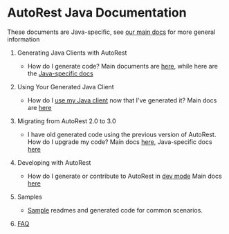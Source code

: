 # AutoRest Java Documentation

These documents are Java-specific, see [our main docs][main_docs] for more general information


1. Generating Java Clients with AutoRest
    - How do I generate code? Main documents are [here][main_generate], while here are the [Java-specific docs][java_generate]

2. Using Your Generated Java Client
    - How do I [use my Java client][java_client] now that I've generated it? Main docs are [here][main_client]

3. Migrating from AutoRest 2.0 to 3.0
    - I have old generated code using the previous version of AutoRest. How do I upgrade my code? Main docs [here][main_migrate], Java-specific docs [here][java_migrate]

4. Developing with AutoRest
    - How do I generate or contribute to AutoRest in [dev mode][java_dev] Main docs [here][main_dev]

5. Samples
    - [Sample][sample] readmes and generated code for common scenarios.

6. [FAQ][faq]

<!-- LINKS -->
[main_docs]: https://github.com/Azure/autorest/tree/master/docs
[main_generate]: https://github.com/Azure/autorest/tree/master/docs/generate/readme.md
[java_generate]: ./generate/readme.md
[java_client]: ./client/readme.md
[main_client]: https://github.com/Azure/autorest/tree/master/docs/generate/client.md
[main_migrate]: https://github.com/Azure/autorest/tree/master/docs/migrate/readme.md
[java_migrate]: ./migrate/readme.md
[java_dev]: ./developer/readme.md
[main_dev]: https://github.com/Azure/autorest/tree/master/docs/developer/readme.md
[sample]: ./samples/readme.md
[faq]: ./faq.md

